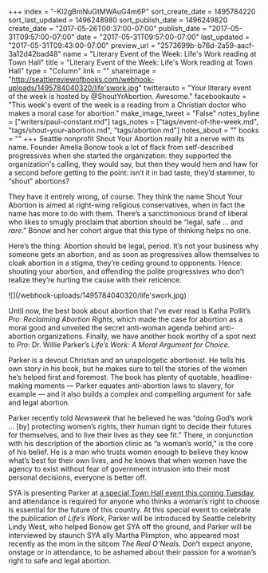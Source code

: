 +++
index = "-Kl2gBmNuGtMWAuG4m6P"
sort_create_date = 1495784220
sort_last_updated = 1496248980
sort_publish_date = 1496249820
create_date = "2017-05-26T00:37:00-07:00"
publish_date = "2017-05-31T09:57:00-07:00"
date = "2017-05-31T09:57:00-07:00"
last_updated = "2017-05-31T09:43:00-07:00"
preview_url = "2573699b-b76d-2a59-aacf-3a12d42bad48"
name = "Literary Event of the Week: Life's Work reading at Town Hall"
title = "Literary Event of the Week: Life's Work reading at Town Hall"
type = "Column"
link = ""
shareimage = "http://seattlereviewofbooks.com/webhook-uploads/1495784040320/life'swork.jpg"
twitterauto = "Your literary event of the week is hosted by @ShoutYrAbortion. Awesome."
facebookauto = "This week's event of the week is a reading from a Christian doctor who makes a moral case for abortion."
make_image_tweet = "False"
notes_byline = ["writers/paul-constant.md"]
tags_notes = ["tags/event-of-the-week.md", "tags/shout-your-abortion.md", "tags/abortion.md"]
notes_about = ""
books = ""
+++
Seattle nonprofit Shout Your Abortion really hit a nerve with its name. Founder Amelia Bonow took a lot of flack from self-described progressives when she started the organization: they supported the organization's calling, they would say, but then they would hem and haw for a second before getting to the point: isn’t it in bad taste, they’d stammer, to “shout” abortions?

They have it entirely wrong, of course. They think the name Shout Your Abortion is aimed at right-wing religious conservatives, when in fact the name has more to do with them. There’s a sanctimonious brand of liberal who likes to smugly proclaim that abortion should be “legal, safe ... and *rare*.” Bonow and her cohort argue that this type of thinking helps no one. 

Here’s the thing: Abortion should be legal, period. It’s not your business why someone gets an abortion, and as soon as progressives allow themselves to cloak abortion in a stigma, they’re ceding ground to opponents. Hence: shouting your abortion, and offending the polite progressives who don’t realize they’re hurting the cause with their reticence.

<p class="image-left">![](/webhook-uploads/1495784040320/life'swork.jpg)</p>

Until now, the best book about abortion that I’ve ever read is Katha Pollit’s *Pro: Reclaiming Abortion Rights*, which made the case for abortion as a moral good and unveiled the secret anti-woman agenda behind anti-abortion organizations. Finally, we have another book worthy of a spot next to *Pro*: Dr. Willie Parker’s *Life’s Work: A Moral Argument for Choice*. 

Parker is a devout Christian and an unapologetic abortionist. He tells his own story in his book, but he makes sure to tell the stories of the women he’s helped first and foremost. The book has plenty of quotable, headline-making moments &mdash; Parker equates anti-abortion laws to slavery, for example &mdash; and it also builds a complex and compelling argument for safe and legal abortion.

Parker recently told *Newsweek* that he believed he was “doing God’s work ... [by] protecting women’s rights, their human right to decide their futures for themselves, and to live their lives as they see fit.” There, in conjunction with his description of the abortion clinic as “a woman’s world,” is the core of his belief. He is a man who trusts women enough to believe they know what’s best for their own lives, and he knows that when women have the agency to exist without fear of government intrusion into their most personal decisions, everyone is better off.

SYA is presenting Parker at [a special Town Hall event this coming Tuesday](https://townhallseattle.org/event/dr-willie-parker/), and attendance is required for anyone who thinks a woman’s right to choose is essential for the future of this country. At this special event to celebrate the publication of *Life’s Work*, Parker will be introduced by Seattle celebrity Lindy West, who helped Bonow get SYA off the ground, and Parker will be interviewed by staunch SYA ally Martha Plimpton, who appeared most recently as the mom in the sitcom *The Real O’Neals*. Don’t expect anyone, onstage or in attendance, to be ashamed about their passion for a woman’s right to safe and legal abortion. 